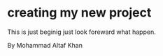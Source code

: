 # creating my new project 
This is just beginig just look foreward what happen.

By Mohammad Altaf Khan